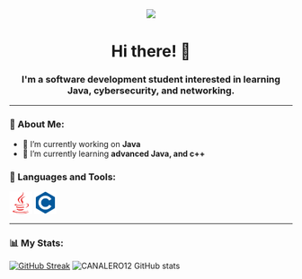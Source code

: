 <div align="center">
  <img src="https://media.giphy.com/media/bGgsc5mWoryfgKBx1u/giphy.gif" width="200">
  <h1>Hi there! 👋 </h1>
  <h3>I'm a software development student interested in learning Java, cybersecurity, and networking.</h3>
</div>

---

### 🧐 About Me:
- 🔭 I’m currently working on **Java**
- 🌱 I’m currently learning **advanced Java, and c++**

<div align="left">
  <h3>🔨 Languages and Tools:</h3>
  <img src="https://github.com/devicons/devicon/blob/master/icons/java/java-plain.svg" title="Java" alt="Java" width="40" height="40">
  <img src="https://github.com/devicons/devicon/blob/master/icons/c/c-plain.svg" title="C" alt="C" width="40" height="40">
</div>

--- 

### 📊 My Stats:
[![GitHub Streak](http://github-readme-streak-stats.herokuapp.com?user=CANALERO12&theme=merko&hide_border=verdadero)](https://git.io/streak-stats)
![CANALERO12 GitHub stats](https://github-readme-stats.vercel.app/api?username=CANALERO12&show_icons=true&theme=synthwave)
